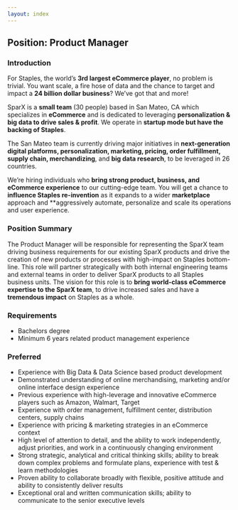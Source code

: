```yaml
---
layout: index
---
```


## Position: Product Manager

### Introduction

For Staples, the world’s **3rd largest eCommerce player**, no problem
is trivial. You want scale, a fire hose of data and the chance to
target and impact a **24 billion dollar business**?  We’ve got that
and more!

SparX is a **small team** (30 people) based in San Mateo, CA which
specializes in **eCommerce** and is dedicated to leveraging
**personalization & big data to drive sales & profit**.  We operate in
**startup mode but have the backing of Staples**.

The San Mateo team is currently driving major initiatives in
**next-generation digital platforms, personalization, marketing,
pricing, order fulfillment, supply chain, merchandizing**, and **big
data research**, to be leveraged in 26 countries.

We’re hiring individuals who **bring strong product, business, and
eCommerce experience** to our cutting-edge team. You will get a chance
to **influence Staples re-invention** as it expands to a wider
**marketplace** approach and **aggressively automate, personalize and
scale its operations and user experience.

### Position Summary

The Product Manager will be responsible for representing the SparX
team driving business requirements for our existing SparX products and
drive the creation of new products or processes with high-impact on
Staples bottom-line. This role will partner strategically with both
internal engineering teams and external teams in order to deliver
SparX products to all Staples business units.  The vision for this
role is to **bring world-class eCommerce expertise to the SparX
team**, to drive increased sales and have a **tremendous impact** on
Staples as a whole.

### Requirements

* Bachelors degree
* Minimum 6 years related product management experience

### Preferred

* Experience with Big Data & Data Science based product development
* Demonstrated understanding of online merchandising, marketing and/or
  online interface design experience
* Previous experience with high-leverage and innovative eCommerce
  players such as Amazon, Walmart, Target
* Experience with order management, fulfillment center, distribution
  centers, supply chains
* Experience with pricing & marketing strategies in an eCommerce context
* High level of attention to detail, and the ability to work
  independently, adjust priorities, and work in a continuously
  changing environment
* Strong strategic, analytical and critical thinking skills; ability
  to break down complex problems and formulate plans, experience with
  test & learn methodologies
* Proven ability to collaborate broadly with flexible, positive
  attitude and ability to consistently deliver results
* Exceptional oral and written communication skills; ability to
  communicate to the senior executive levels

